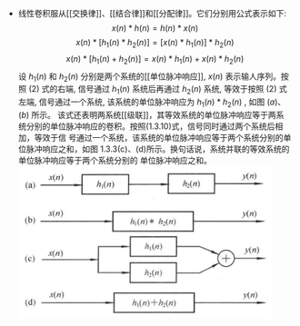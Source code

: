 - 线性卷积服从[[交换律]]、[[结合律]]和[[分配律]]。它们分别用公式表示如下:
  $$x(n) * h(n)=h(n) * x(n) \tag{1}$$
  $$x(n) *\left[h_{1}(n) * h_{2}(n)\right]=\left[x(n) * h_{1}(n)\right] * h_{2}(n)\tag{2}$$
  $$x(n) *\left[h_{1}(n)+h_{2}(n)\right]=x(n) * h_{1}(n)+x(n) * h_{2}(n)\tag{3}$$
  设  $h_{1}(n)$  和  $h_{2}(n)$  分别是两个系统的[[单位脉冲响应]],  $x(n)$  表示输人序列。按照 $(2)$ 式的右端, 信号通过  $h_{1}(n)$  系统后再通过  $h_{2}(n)$  系统, 等效于按照 $(2)$ 式左端, 信号通过一个系统, 该系统的单位脉冲响应为  $h_{1}(n) * h_{2}(n)$ , 如图 $(a)$、$(b)$ 所示。
  该式还表明两系统[[级联]]，其等效系统的单位脉冲响应等于两系统分别的单位脉冲响应的卷积。按照(1.3.10)式，信号同时通过两个系统后相加，等效于信
  号通过一个系统，该系统的单位脉冲响应等于两个系统分别的单位脉冲响应之和，如图
  1.3.3(c)、(d)所示。换句话说，系统并联的等效系统的单位脉冲响应等于两个系统分别的
  单位脉冲响应之和。
  ![image.png](../assets/image_1708149193894_0.png)